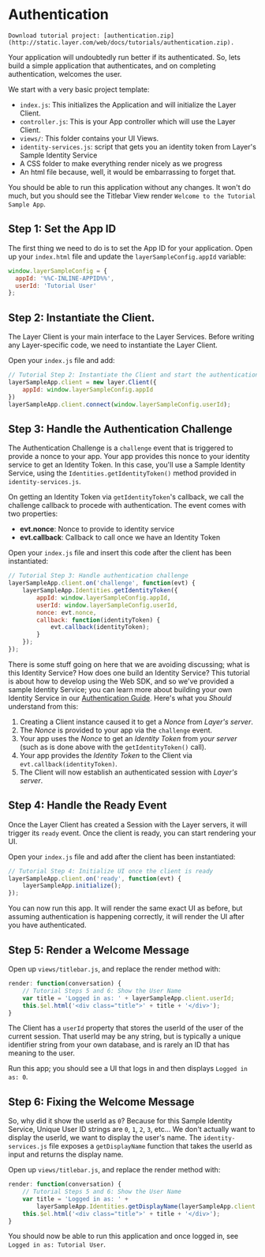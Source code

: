 # Authentication

```emphasis
Download tutorial project: [authentication.zip](http://static.layer.com/web/docs/tutorials/authentication.zip).
```

Your application will undoubtedly run better if its authenticated.  So, lets build a simple application that authenticates, and on completing authentication, welcomes the user.

We start with a very basic project template:

* `index.js`: This initializes the Application and will initialize the Layer Client.
* `controller.js`: This is your App controller which will use the Layer Client.
* `views/`: This folder contains your UI Views.
* `identity-services.js`: script that gets you an identity token from Layer's Sample Identity Service
* A CSS folder to make everything render nicely as we progress
* An html file because, well, it would be embarrassing to forget that.

You should be able to run this application without any changes.  It won't do much, but you should see the Titlebar View render `Welcome to the Tutorial Sample App`.

## Step 1: Set the App ID

The first thing we need to do is to set the App ID for your application.
Open up your `index.html` file and update the `layerSampleConfig.appId` variable:

```javascript
window.layerSampleConfig = {
  appId: '%%C-INLINE-APPID%%',
  userId: 'Tutorial User'
};
```

## Step 2: Instantiate the Client.

The Layer Client is your main interface to the Layer Services.  Before writing any Layer-specific code, we need to instantiate the Layer Client.

Open your `index.js` file and add:

```javascript
// Tutorial Step 2: Instantiate the Client and start the authentication process
layerSampleApp.client = new layer.Client({
    appId: window.layerSampleConfig.appId
})
layerSampleApp.client.connect(window.layerSampleConfig.userId);
```

## Step 3: Handle the Authentication Challenge

The Authentication Challenge is a `challenge` event that is triggered to provide a nonce to your app.
Your app provides this nonce to your identity service to get an Identity Token.  In this case,
you'll use a Sample Identity Service, using the `Identities.getIdentityToken()` method provided in `identity-services.js`.

On getting an Identity Token via `getIdentityToken`'s callback, we call the challenge callback to procede with authentication.  The event comes with two properties:

* **evt.nonce**: Nonce to provide to identity service
* **evt.callback**: Callback to call once we have an Identity Token

Open your `index.js` file and insert this code after the client has been instantiated:

```javascript
// Tutorial Step 3: Handle authentication challenge
layerSampleApp.client.on('challenge', function(evt) {
    layerSampleApp.Identities.getIdentityToken({
        appId: window.layerSampleConfig.appId,
        userId: window.layerSampleConfig.userId,
        nonce: evt.nonce,
        callback: function(identityToken) {
            evt.callback(identityToken);
        }
    });
});
```

There is some stuff going on here that we are avoiding discussing; what is this Identity Service? How does one build an Identity Service?  This tutorial is about how to develop using the Web SDK, and so we've provided a sample Identity Service; you can learn more about building your own Identity Service in our [Authentication Guide](/docs/websdk/guides/#authentication).  Here's what you *Should* understand from this:

1. Creating a Client instance caused it to get a *Nonce* from *Layer's server*.
2. The *Nonce* is provided to your app via the `challenge` event.
3. Your app uses the *Nonce* to get an *Identity Token* from *your server* (such as is done above with the `getIdentityToken()` call).
4. Your app provides the *Identity Token* to the Client via `evt.callback(identityToken)`.
5. The Client will now establish an authenticated session with *Layer's server*.

## Step 4: Handle the Ready Event

Once the Layer Client has created a Session with the Layer servers, it will trigger its `ready` event.  Once the client is ready, you can start rendering your UI.

Open your `index.js` file and add after the client has been instantiated:

```javascript
// Tutorial Step 4: Initialize UI once the client is ready
layerSampleApp.client.on('ready', function(evt) {
    layerSampleApp.initialize();
});
```

You can now run this app.  It will render the same exact UI as before, but assuming authentication is happening correctly, it will render the UI after you have authenticated.

## Step 5: Render a Welcome Message

Open up `views/titlebar.js`, and replace the render method with:

```javascript
render: function(conversation) {
    // Tutorial Steps 5 and 6: Show the User Name
    var title = 'Logged in as: ' + layerSampleApp.client.userId;
    this.$el.html('<div class="title">' + title + '</div>');
}
```

The Client has a `userId` property that stores the userId of the user of the current session.  That userId may be any string, but is typically a unique identifier string from your own database, and is rarely an ID that has meaning to the user.

Run this app; you should see a UI that logs in and then displays `Logged in as: 0`.

## Step 6: Fixing the Welcome Message

So, why did it show the userId as `0`?  Because for this Sample Identity Service, Unique User ID strings are `0`, `1`, `2`, `3`, etc...  We don't actually want to display the userId, we want to display the user's name.  The `identity-services.js` file exposes a `getDisplayName` function that takes the userId as input and returns the display name.

Open up `views/titlebar.js`, and replace the render method with:

```javascript
render: function(conversation) {
    // Tutorial Steps 5 and 6: Show the User Name
    var title = 'Logged in as: ' +
        layerSampleApp.Identities.getDisplayName(layerSampleApp.client.userId);
    this.$el.html('<div class="title">' + title + '</div>');
}
```

You should now be able to run this application and once logged in, see `Logged in as: Tutorial User`.
